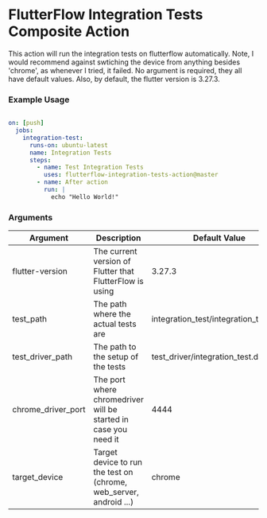 # FlutterFlow Integration Tests Composite Action

This action will run the integration tests on flutterflow automatically. Note, I would recommend against swtiching the device from anything besides 'chrome', as whenever I tried, it failed. No argument is required, they all have default values. Also, by default, the flutter version is 3.27.3.

### Example Usage

```yaml

on: [push]
  jobs:
    integration-test:
      runs-on: ubuntu-latest
      name: Integration Tests
      steps:
        - name: Test Integration Tests
          uses: flutterflow-integration-tests-action@master
        - name: After action
          run: |
            echo "Hello World!"
``` 

### Arguments

| Argument | Description | Default Value |
| --- | --- | --- |
| flutter-version | The current version of Flutter that FlutterFlow is using | 3.27.3 |
| test_path | The path where the actual tests are | integration_test/integration_test.dart |
| test_driver_path | The path to the setup of the tests | test_driver/integration_test.dart |
| chrome_driver_port | The port where chromedriver will be started in case you need it | 4444 |
| target_device | Target device to run the test on (chrome, web_server, android ...) | chrome |

